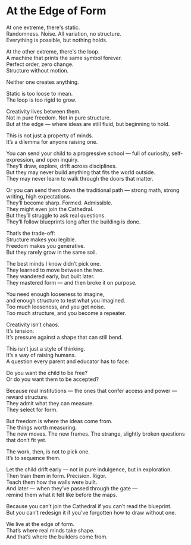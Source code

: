 # At the Edge of Form

At one extreme, there's static.  
Randomness. Noise. All variation, no structure.  
Everything is possible, but nothing holds.

At the other extreme, there's the loop.  
A machine that prints the same symbol forever.  
Perfect order, zero change.  
Structure without motion.

Neither one creates anything.

Static is too loose to mean.  
The loop is too rigid to grow.

Creativity lives between them.  
Not in pure freedom. Not in pure structure.  
But at the edge — where ideas are still fluid, but beginning to hold.

This is not just a property of minds.  
It’s a dilemma for anyone raising one.

You can send your child to a progressive school — full of curiosity, self-expression, and open inquiry.  
They’ll draw, explore, drift across disciplines.  
But they may never build anything that fits the world outside.  
They may never learn to walk through the doors that matter.

Or you can send them down the traditional path — strong math, strong writing, high expectations.  
They’ll become sharp. Formed. Admissible.  
They might even join the Cathedral.  
But they’ll struggle to ask real questions.  
They’ll follow blueprints long after the building is done.

That’s the trade-off:  
Structure makes you legible.  
Freedom makes you generative.  
But they rarely grow in the same soil.

The best minds I know didn’t pick one.  
They learned to move between the two.  
They wandered early, but built later.  
They mastered form — and then broke it on purpose.

You need enough looseness to imagine,  
and enough structure to test what you imagined.  
Too much looseness, and you get noise.  
Too much structure, and you become a repeater.

Creativity isn’t chaos.  
It’s tension.  
It’s pressure against a shape that can still bend.

This isn’t just a style of thinking.  
It’s a way of raising humans.  
A question every parent and educator has to face:

Do you want the child to be free?  
Or do you want them to be accepted?

Because real institutions — the ones that confer access and power — reward structure.  
They admit what they can measure.  
They select for form.

But freedom is where the ideas come from.  
The things worth measuring.  
The new moves. The new frames. The strange, slightly broken questions that don’t fit yet.

The work, then, is not to pick one.  
It’s to sequence them.

Let the child drift early — not in pure indulgence, but in exploration.  
Then train them in form. Precision. Rigor.  
Teach them how the walls were built.  
And later — when they’ve passed through the gate —  
remind them what it felt like before the maps.

Because you can’t join the Cathedral if you can’t read the blueprint.  
But you can’t redesign it if you’ve forgotten how to draw without one.

We live at the edge of form.  
That’s where real minds take shape.  
And that’s where the builders come from.